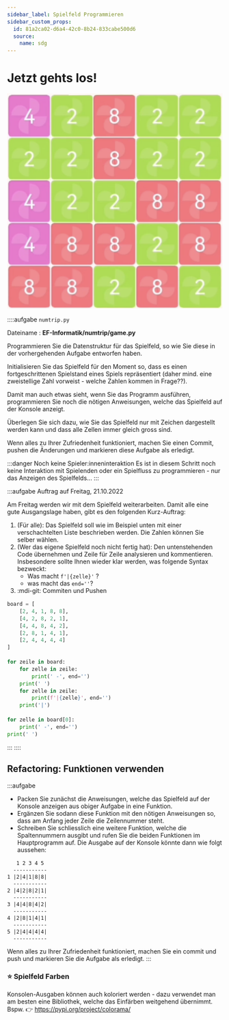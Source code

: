 ```yaml
---
sidebar_label: Spielfeld Programmieren
sidebar_custom_props:
  id: 81a2ca02-d6a4-42c0-8b24-833cabe500d6
  source:
    name: sdg
---
```


# Jetzt gehts los!

![NumTrip --width=200px](images/numtrip-inplay.png)

::::aufgabe `numtrip.py`
<Answer type="state" webKey="b160c683-c0de-405c-a847-cb3f3ab1aaf2" />

Dateiname
: __EF-Informatik/numtrip/game.py__

Programmieren Sie die Datenstruktur für das Spielfeld, so wie Sie diese in der vorhergehenden Aufgabe entworfen haben.

Initialisieren Sie das Spielfeld für den Moment so, dass es einen fortgeschrittenen Spielstand eines Spiels repräsentiert (daher mind. eine zweistellige Zahl vorweist - welche Zahlen kommen in Frage??).

Damit man auch etwas sieht, wenn Sie das Programm ausführen, programmieren Sie noch die nötigen Anweisungen, welche das Spielfeld auf der Konsole anzeigt.

Überlegen Sie sich dazu, wie Sie das Spielfeld nur mit Zeichen dargestellt werden kann und dass alle Zellen immer gleich gross sind.

Wenn alles zu Ihrer Zufriedenheit funktioniert, machen Sie einen Commit, pushen die Änderungen und markieren diese Aufgabe als erledigt.

:::danger Noch keine Spieler:inneninteraktion
Es ist in diesem Schritt noch keine Interaktion mit Spielenden oder ein Spielfluss zu programmieren - nur das Anzeigen des Spielfelds...
:::

:::aufgabe Auftrag auf Freitag, 21.10.2022
<Answer type="state" webKey="0696dee1-6f7e-40a6-b891-298abbf1dc63" />

Am Freitag werden wir mit dem Spielfeld weiterarbeiten. Damit alle eine gute Ausgangslage haben, gibt es den folgenden Kurz-Auftrag:

1. (Für alle): Das Spielfeld soll wie im Beispiel unten mit einer verschachtelten Liste beschrieben werden. Die Zahlen können Sie selber wählen.
2. (Wer das eigene Spielfeld noch nicht fertig hat): Den untenstehenden Code übernehmen und Zeile für Zeile analysieren und kommentieren. Insbesondere sollte Ihnen wieder klar werden, was folgende Syntax bezweckt:
     - Was macht `f'|{zelle}'` ?
     - was macht das `end=''`?
3. :mdi-git: Commiten und Pushen


```py
board = [
    [2, 4, 1, 8, 8],
    [4, 2, 8, 2, 1],
    [4, 4, 8, 4, 2],
    [2, 8, 1, 4, 1],
    [2, 4, 4, 4, 4]
]

for zeile in board:
    for zelle in zeile:
        print(' -', end='')
    print(' ')
    for zelle in zeile:
        print(f'|{zelle}', end='')
    print('|')

for zelle in board[0]:
    print(' -', end='')
print(' ')
```

:::
::::


## Refactoring: Funktionen verwenden
:::aufgabe

<Answer type="state" webKey="fe39745d-896d-4802-968f-f2d8dc8a7e40" />

- Packen Sie zunächst die Anweisungen, welche das Spielfeld auf der Konsole anzeigen aus obiger Aufgabe in eine Funktion.
- Ergänzen Sie sodann diese Funktion mit den nötigen Anweisungen so, dass am Anfang jeder Zeile die Zeilennummer steht.
- Schreiben Sie schliesslich eine weitere Funktion, welche die Spaltennummern ausgibt und rufen Sie die beiden Funktionen im Hauptprogramm auf. Die Ausgabe auf der Konsole könnte dann wie folgt aussehen:

```
   1 2 3 4 5
  -----------
1 |2|4|1|8|8|
  -----------
2 |4|2|8|2|1|
  -----------
3 |4|4|8|4|2|
  -----------
4 |2|8|1|4|1|
  -----------
5 |2|4|4|4|4|
  -----------
```

Wenn alles zu Ihrer Zufriedenheit funktioniert, machen Sie ein commit und push und markieren Sie die Aufgabe als erledigt.
:::


### ⭐️ Spielfeld Farben

Konsolen-Ausgaben können auch koloriert werden - dazu verwendet man am besten eine Bibliothek, welche das Einfärben weitgehend übernimmt. Bspw. 👉 https://pypi.org/project/colorama/

